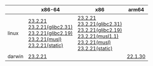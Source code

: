 ||x86-64|x86|arm64|
| --- | --- | --- | --- |
|linux|[23.2.21](https://github.com/roswell/clisp_head/releases/download/23.2.21/clisp-0.0.0-x86-64-linux-binary.tar.bz2)<br />[23.2.21(glibc2.31)](https://github.com/roswell/clisp_head/releases/download/23.2.21/clisp-23.2.21-x86-64-linux-glibc2.31-binary.tar.bz2)<br />[23.2.21(glibc2.19)](https://github.com/roswell/clisp_head/releases/download/23.2.21/clisp-23.2.21-x86-64-linux-glibc2.19-binary.tar.bz2)<br />[23.2.21(musl)](https://github.com/roswell/clisp_head/releases/download/23.2.21/clisp-23.2.21-x86-64-linux-musl-binary.tar.bz2)<br />[23.2.21(static)](https://github.com/roswell/clisp_head/releases/download/23.2.21/clisp-23.2.21-x86-64-linux-static-binary.tar.bz2)<br />|[23.2.21](https://github.com/roswell/clisp_head/releases/download/23.2.21/clisp-0.0.0-x86-linux-binary.tar.bz2)<br />[23.2.21(glibc2.31)](https://github.com/roswell/clisp_head/releases/download/23.2.21/clisp-23.2.21-x86-linux-glibc2.31-binary.tar.bz2)<br />[23.2.21(glibc2.19)](https://github.com/roswell/clisp_head/releases/download/23.2.21/clisp-23.2.21-x86-linux-glibc2.19-binary.tar.bz2)<br />[23.2.21(musl1.1)](https://github.com/roswell/clisp_head/releases/download/23.2.21/clisp-23.2.21-x86-linux-musl1.1-binary.tar.bz2)<br />[23.2.21(musl)](https://github.com/roswell/clisp_head/releases/download/23.2.21/clisp-23.2.21-x86-linux-musl-binary.tar.bz2)<br />[23.2.21(static)](https://github.com/roswell/clisp_head/releases/download/23.2.21/clisp-23.2.21-x86-linux-static-binary.tar.bz2)<br />||
|darwin|[23.2.21](https://github.com/roswell/clisp_head/releases/download/23.2.21/clisp-23.2.21-x86-64-darwin-binary.tar.bz2)<br />||[22.1.30](https://github.com/roswell/clisp_head/releases/download/22.1.30/clisp-22.1.30-arm64-darwin-binary.tar.bz2)<br />|
